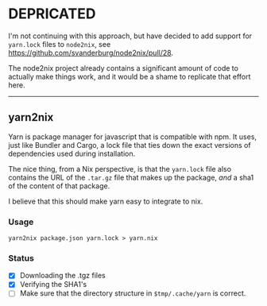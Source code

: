 # DEPRICATED

I'm not continuing with this approach, but have decided to add support for `yarn.lock` files to 
`node2nix`, see https://github.com/svanderburg/node2nix/pull/28.

The node2nix project already contains a significant amount of code to actually make things work,
and it would be a shame to replicate that effort here.

---

## yarn2nix
Yarn is package manager for javascript that is compatible with npm.
It uses, just like Bundler and Cargo, a lock file that ties down the exact versions of dependencies
used during installation.

The nice thing, from a Nix perspective, is that the `yarn.lock` file also contains the URL of the
`.tar.gz` file that makes up the package, *and* a sha1 of the content of that package.

I believe that this should make yarn easy to integrate to nix.


### Usage
`yarn2nix package.json yarn.lock > yarn.nix`

### Status

- [x] Downloading the .tgz files
- [x] Verifying the SHA1's
- [ ] Make sure that the directory structure in `$tmp/.cache/yarn` is correct.

